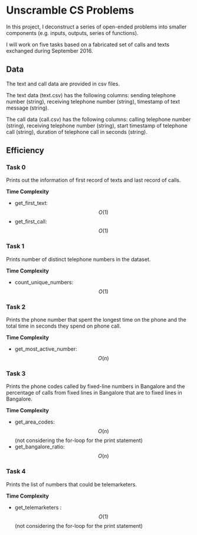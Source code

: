 # Unscramble CS Problems

In this project, I deconstruct a series of open-ended problems into smaller components (e.g. inputs, outputs, series of functions).  

I will work on five tasks based on a fabricated set of calls and texts exchanged during September 2016.

## Data

The text and call data are provided in csv files.

The text data (text.csv) has the following columns: sending telephone number (string), receiving telephone number (string), timestamp of text message (string).  

The call data (call.csv) has the following columns: calling telephone number (string), receiving telephone number (string), start timestamp of telephone call (string), duration of telephone call in seconds (string).

## Efficiency
### Task 0
Prints out the information of first record of texts and last record of calls.

**Time Complexity**  
- get_first_text: $$O(1)$$
- get_first_call: $$O(1)$$

### Task 1
Prints number of distinct telephone numbers in the dataset.

**Time Complexity**  
- count_unique_numbers: $$O(1)$$

### Task 2
Prints the phone number that spent the longest time on the phone and the total time in seconds they spend on phone call.

**Time Complexity**  
- get_most_active_number: $$O(n)$$

### Task 3
Prints the phone codes called by fixed-line numbers in Bangalore and the percentage of calls from fixed lines in Bangalore that are to fixed lines in Bangalore.

**Time Complexity**  
- get_area_codes: $$O(n)$$ (not considering the for-loop for the print statement)
- get_bangalore_ratio: $$O(n)$$

### Task 4
Prints the list of numbers that could be telemarketers.

**Time Complexity**  
- get_telemarketers :$$O(1)$$ (not considering the for-loop for the print statement)
